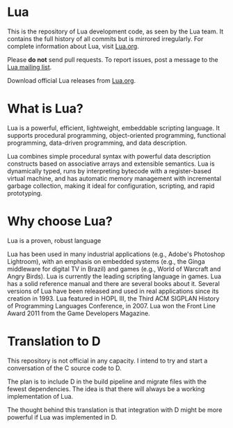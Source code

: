 # Lua

This is the repository of Lua development code, as seen by the Lua team. It
contains the full history of all commits but is mirrored irregularly. For
complete information about Lua, visit [Lua.org](https://www.lua.org/).

Please **do not** send pull requests. To report issues, post a message to the
[Lua mailing list](https://www.lua.org/lua-l.html).

Download official Lua releases from
[Lua.org](https://www.lua.org/download.html).

# What is Lua?
Lua is a powerful, efficient, lightweight, embeddable scripting language. It supports procedural programming, object-oriented 
programming, functional programming, data-driven programming, and data description.

Lua combines simple procedural syntax with powerful data description constructs based on associative arrays and extensible 
semantics. Lua is dynamically typed, runs by interpreting bytecode with a register-based virtual machine, and has automatic
memory management with incremental garbage collection, making it ideal for configuration, scripting, and rapid prototyping.

# Why choose Lua?
Lua is a proven, robust language

Lua has been used in many industrial applications (e.g., Adobe's Photoshop Lightroom), with an emphasis on embedded systems 
(e.g., the Ginga middleware for digital TV in Brazil) and games (e.g., World of Warcraft and Angry Birds). Lua is currently the 
leading scripting language in games. Lua has a solid reference manual and there are several books about it. Several versions of
Lua have been released and used in real applications since its creation in 1993. Lua featured in HOPL III, the Third ACM 
SIGPLAN History of Programming Languages Conference, in 2007. Lua won the Front Line Award 2011 from the Game Developers 
Magazine.

# Translation to D

This repository is not official in any capacity. I intend to try and start a conversation of the C source code to D.

The plan is to include D in the build pipeline and migrate files with the fewest dependencies. The idea is that there will always
be a working implementation of Lua.

The thought behind this translation is that integration with D might be more powerful if Lua was implemented in D. 
